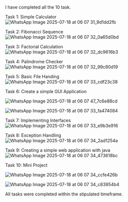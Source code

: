 
I have completed all the 10 task.

Task 1: Simple Calculator
![WhatsApp Image 2025-07-18 at 06 07 31_9d1dd2fb](https://github.com/user-attachments/assets/b712ab32-108b-4bc1-8553-36b71daddbe1)

Task 2:   Fibonacci Sequence
![WhatsApp Image 2025-07-18 at 06 07 32_0a65d0bd](https://github.com/user-attachments/assets/6105f941-b37b-4aac-9c4d-f96e3287277b)

Task 3: Factorial Calculation
![WhatsApp Image 2025-07-18 at 06 07 32_dc9616b3](https://github.com/user-attachments/assets/8a5b29a6-7b2b-47e8-89b8-69bdd1247bd1)

Task 4: Palindrome Checker
![WhatsApp Image 2025-07-18 at 06 07 32_99c80d19](https://github.com/user-attachments/assets/288ba6f3-34c5-4f25-9397-7485dcadb6e5)

Task 5: Basic File Handing
![WhatsApp Image 2025-07-18 at 06 07 33_cdf23c38](https://github.com/user-attachments/assets/7e5c5d00-02f0-4941-9ae7-2f1ad197f694)

Task 6: Create a simple GUI Application


![WhatsApp Image 2025-07-18 at 06 07 47_7c6e88cd](https://github.com/user-attachments/assets/9666dacd-656c-4d62-861b-32d836eaddb9)


![WhatsApp Image 2025-07-18 at 06 07 33_fa474084](https://github.com/user-attachments/assets/410e876e-7f02-4f68-a241-8f85b9b4d171)


Task 7: Implementing Interfaces
![WhatsApp Image 2025-07-18 at 06 07 33_e9b3e916](https://github.com/user-attachments/assets/89f0b40b-4ff6-429b-aeea-bcfcb05898c9)

Task 8: Exception Handling
![WhatsApp Image 2025-07-18 at 06 07 34_2ad1254a](https://github.com/user-attachments/assets/5237583e-8a52-4323-98d9-83fe39f0eee7)


Task 9: Creating a simple web application with java
![WhatsApp Image 2025-07-18 at 06 07 34_473618bc](https://github.com/user-attachments/assets/34a3bac4-56d5-486a-a501-3d4ddf8c2745)


Task 10: Mini Project

![WhatsApp Image 2025-07-18 at 06 07 34_ccfe426b](https://github.com/user-attachments/assets/e7637b8f-65c6-4273-b9e2-568a39cdb33d)


![WhatsApp Image 2025-07-18 at 06 07 34_c83954b4](https://github.com/user-attachments/assets/bbe7c963-4b9f-46c1-9dde-80bd00dde82f)

All tasks were completed within the stipulated timeframe.

